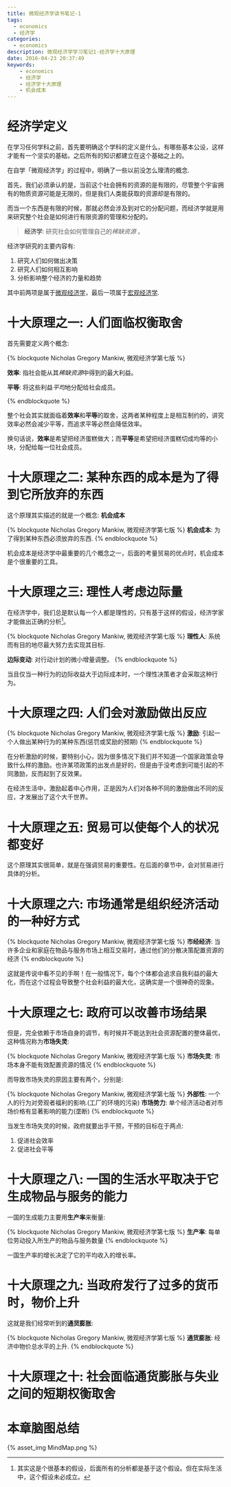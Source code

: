 ```yaml
---
title: 微观经济学读书笔记-1
tags:
  - economics
  - 经济学
categories:
  - economics
description: 微观经济学学习笔记1-经济学十大原理
date: 2016-04-23 20:37:49
keywords:
    - economics
    - 经济学
    - 经济学十大原理
    - 机会成本
---
```



# 经济学定义

在学习任何学科之前，首先要明确这个学科的定义是什么，有哪些基本公设，这样才能有一个坚实的基础，之后所有的知识都建立在这个基础之上的。

在自学「微观经济学」的过程中，明确了一些以前没怎么理清的概念.

首先，我们必须承认的是，当前这个社会拥有的资源的是有限的，尽管整个宇宙拥有的物质资源可能是无限的，但是我们人类能获取的资源却是有限的。

而当一个东西是有限的时候，那就必然会涉及到对它的分配问题，而经济学就是用来研究整个社会是如何进行有限资源的管理和分配的。

> **经济学**: 研究社会如何管理自己的*稀缺资源* 。

经济学研究的主要内容有:

1. 研究人们如何做出决策
2. 研究人们如何相互影响
3. 分析影响整个经济的力量和趋势

其中前两项是属于[微观经济学][microeconomics]，最后一项属于[宏观经济学][macroeconomics].

# 十大原理之一: 人们面临权衡取舍

首先需要定义两个概念:

{% blockquote Nicholas Gregory Mankiw, 微观经济学第七版 %}

**效率**: 指社会能从其*稀缺资源*中得到的最大利益。

**平等**: 将这些利益*平均*地分配给社会成员。

{% endblockquote %}


整个社会其实就面临着**效率**和**平等**的取舍，这两者某种程度上是相互制约的，讲究效率必然会减少平等，而追求平等必然会降低效率。

换句话说，**效率**是希望把经济蛋糕做大；而**平等**是希望把经济蛋糕切成均等的小块，分配给每一位社会成员。


# 十大原理之二: 某种东西的成本是为了得到它所放弃的东西

这个原理其实描述的就是一个概念: **机会成本**

{% blockquote Nicholas Gregory Mankiw, 微观经济学第七版 %}
**机会成本**: 为了得到某种东西必须放弃的东西.
{% endblockquote %}

机会成本是经济学中最重要的几个概念之一，后面的考量贸易的优点时，机会成本是个很重要的工具。

# 十大原理之三: 理性人考虑边际量

在经济学中，我们总是默认每一个人都是理性的，只有基于这样的假设，经济学家才能做出正确的分析[^1]。

{% blockquote Nicholas Gregory Mankiw, 微观经济学第七版 %}
**理性人**: 系统而有目的地尽最大努力去实现其目标.

**边际变动**: 对行动计划的微小增量调整。
{% endblockquote %}

当且仅当一种行为的边际收益大于边际成本时，一个理性决策者才会采取这种行为。


# 十大原理之四: 人们会对激励做出反应

{% blockquote Nicholas Gregory Mankiw, 微观经济学第七版 %}
**激励**: 引起一个人做出某种行为的某种东西(惩罚或奖励的预期)
{% endblockquote %}

在分析激励的时候，要特别小心，因为很多情况下我们并不知道一个国家政策会导致什么样的激励。也许某项政策的出发点是好的，但是由于没考虑到可能引起的不同激励，反而起到了反效果。

在经济生活中，激励起着中心作用，正是因为人们对各种不同的激励做出不同的反应，才发展出了这个大千世界。


# 十大原理之五: 贸易可以使每个人的状况都变好

这个原理其实很简单，就是在强调贸易的重要性。在后面的章节中，会对贸易进行具体的分析。

# 十大原理之六: 市场通常是组织经济活动的一种好方式

{% blockquote Nicholas Gregory Mankiw, 微观经济学第七版 %}
**市经经济**: 当许多企业和家庭在物品与服务市场上相互交易时，通过他们的分散决策配置资源的经济
{% endblockquote %}

这就是传说中看不见的手啊！在一般情况下，每个个体都会追求自我利益的最大化，而在这个过程会导致整个社会利益的最大化，这确实是一个很神奇的现象。

# 十大原理之七: 政府可以改善市场结果

但是，完全依赖于市场自身的调节，有时候并不能达到社会资源配置的整体最优，这种情况称为**市场失灵**:

{% blockquote Nicholas Gregory Mankiw, 微观经济学第七版 %}
**市场失灵**:  市场本身不能有效配置资源的情况
{% endblockquote %}

而导致市场失灵的原因主要有两个，分别是:

{% blockquote Nicholas Gregory Mankiw, 微观经济学第七版 %}
**外部性**: 一个人的行为对旁观者福利的影响.(工厂的环境的污染)
**市场势力**: 单个经济活动者对市场价格有显著影响的能力(垄断)
{% endblockquote %}

当发生市场失灵的时候，政府就要出手干预，干预的目标在于两点:

1. 促进社会效率
2. 促进社会平等

# 十大原理之八: 一国的生活水平取决于它生成物品与服务的能力

一国的生成能力主要用**生产率**来衡量:

{% blockquote Nicholas Gregory Mankiw, 微观经济学第七版 %}
**生产率**: 每单位劳动投入所生产的物品与服务数量
{% endblockquote %}

一国生产率的增长决定了它的平均收入的增长率。

# 十大原理之九: 当政府发行了过多的货币时，物价上升

这就是我们经常听到的**通货膨胀**:

{% blockquote Nicholas Gregory Mankiw, 微观经济学第七版 %}
**通货膨胀**: 经济中物价总水平的上升.
{% endblockquote %}

# 十大原理之十: 社会面临通货膨胀与失业之间的短期权衡取舍


# 本章脑图总结

{% asset_img MindMap.png %}


[microeconomics]: https://zh.wikipedia.org/wiki/%E5%BE%AE%E8%A7%82%E7%BB%8F%E6%B5%8E%E5%AD%A6
[macroeconomics]: https://zh.wikipedia.org/wiki/%E5%AE%8F%E8%A7%82%E7%BB%8F%E6%B5%8E%E5%AD%A6

[^1]: 其实这是个很基本的假设，后面所有的分析都是基于这个假设。但在实际生活中，这个假设未必成立。





